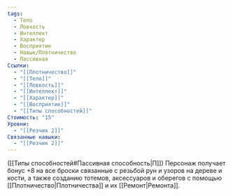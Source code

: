 ```yaml
---
tags:
  - Тело
  - Ловкость
  - Интеллект
  - Характер
  - Восприятие
  - Навык/Плотничество
  - Пассивная
Ссылки:
  - "[[Плотничество]]"
  - "[[Тело]]"
  - "[[Ловкость]]"
  - "[[Интеллект]]"
  - "[[Характер]]"
  - "[[Восприятие]]"
  - "[[Типы способностей]]"
Стоимость: "15"
Уровни:
  - "[[Резчик 2]]"
Связанные навыки:
  - "[[Резчик 2]]"
---
```

([[Типы способностей#Пассивная способность|П]]) Персонаж получает бонус +8 на все броски связанные с резьбой рун и узоров на дереве и кости, а также созданию тотемов, аксессуаров и оберегов с помощью [[Плотничество|Плотничества]] и их [[Ремонт|Ремонта]].